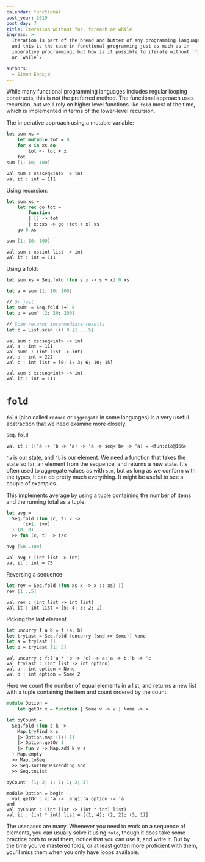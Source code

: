 ```yaml
---
calendar: functional
post_year: 2019
post_day: 7
title: Iteration without for, foreach or while
ingress: >-
  Iteration is part of the bread and butter of any programming language,
  and this is the case in functional programming just as much as in
  imperative programming, but how is it possible to iterate without `for`, `foreach`
  or `while`?

authors:
  - Simen Endsjø
---
```


While many functional programming languages includes regular looping constructs,
this is not the preferred method. The functional approach uses recursion, but
we'll rely on higher level functions like `fold` most of the time, which is
implemented in terms of the lower-level recursion.

The imperative approach using a mutable variable:

``` fsharp
let sum xs =
    let mutable tot = 0
    for x in xs do
        tot <- tot + x
    tot
sum [1; 10; 100]
```

``` example
val sum : xs:seq<int> -> int
val it : int = 111
```

Using recursion:

``` fsharp
let sum xs =
    let rec go tot =
        function
        | [] -> tot
        | x::xs -> go (tot + x) xs
    go 0 xs

sum [1; 10; 100]
```

``` example
val sum : xs:int list -> int
val it : int = 111
```

Using a fold:

``` fsharp
let sum xs = Seq.fold (fun s x -> s + x) 0 xs

let a = sum [1; 10; 100]

// Or just
let sum' = Seq.fold (+) 0
let b = sum' [2; 20; 200]

// Scan returns intermediate results
let c = List.scan (+) 0 [1 .. 5]
```

``` example
val sum : xs:seq<int> -> int
val a : int = 111
val sum' : (int list -> int)
val b : int = 222
val c : int list = [0; 1; 3; 6; 10; 15]
```

``` example
val sum : xs:seq<int> -> int
val it : int = 111
```

# `fold`

`fold` (also called `reduce` or `aggregate` in some languages) is a very
useful abstraction that we need examine more closely.

``` fsharp
Seq.fold
```

``` example
val it : (('a -> 'b -> 'a) -> 'a -> seq<'b> -> 'a) = <fun:clo@166>
```

`'a` is our state, and `'b` is our element. We need a function that
takes the state so far, an element from the sequence, and returns a new
state. It's often used to aggregate values as with `sum`, but as long as
we conform with the types, it can do pretty much everything. It might be
useful to see a couple of examples.

This implements average by using a tuple containing the number of items
and the running total as a tuple.

``` fsharp
let avg =
  Seq.fold (fun (c, t) v ->
      (c+1, t+v)
  ) (0, 0)
  >> fun (c, t) -> t/c

avg [50..100]
```

``` example
val avg : (int list -> int)
val it : int = 75
```

Reversing a sequence

``` fsharp
let rev = Seq.fold (fun xs x -> x :: xs) []
rev [1 ..5]
```

``` example
val rev : (int list -> int list)
val it : int list = [5; 4; 3; 2; 1]
```

Picking the last element

``` fsharp
let uncurry f a b = f (a, b)
let tryLast = Seq.fold (uncurry (snd >> Some)) None
let a = tryLast []
let b = tryLast [1; 2]
```

``` example
val uncurry : f:('a * 'b -> 'c) -> a:'a -> b:'b -> 'c
val tryLast : (int list -> int option)
val a : int option = None
val b : int option = Some 2
```

Here we count the number of equal elements in a list, and returns a new
list with a tuple containing the item and count ordered by the count.

``` fsharp
module Option =
    let getOr x = function | Some v -> v | None -> x

let byCount =
  Seq.fold (fun s k ->
    Map.tryFind k s
    |> Option.map ((+) 1)
    |> Option.getOr 1
    |> fun v -> Map.add k v s
  ) Map.empty
  >> Map.toSeq
  >> Seq.sortByDescending snd
  >> Seq.toList

byCount  [1; 2; 1; 1; 1; 2; 3]
```

``` example
module Option = begin
  val getOr : x:'a -> _arg1:'a option -> 'a
end
val byCount : (int list -> (int * int) list)
val it : (int * int) list = [(1, 4); (2, 2); (3, 1)]
```

The usecases are many. Whenever you need to work on a sequence of
elements, you can usually solve it using `fold`, though it does take
some practice both to read them, notice that you can use it, and write
it. But by the time you've mastered folds, or at least gotten more
proficient with them, you'll miss them when you only have loops
available.
